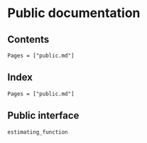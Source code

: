 # Public documentation

## Contents

```@contents
Pages = ["public.md"]
```

## Index

```@index
Pages = ["public.md"]
```

## Public interface

```@docs
estimating_function
```

